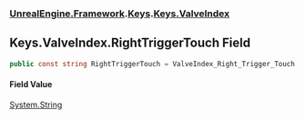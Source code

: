 ### [UnrealEngine.Framework](./UnrealEngine-Framework.md 'UnrealEngine.Framework').[Keys](./Keys.md 'UnrealEngine.Framework.Keys').[Keys.ValveIndex](./Keys-ValveIndex.md 'UnrealEngine.Framework.Keys.ValveIndex')
## Keys.ValveIndex.RightTriggerTouch Field
  
```csharp
public const string RightTriggerTouch = ValveIndex_Right_Trigger_Touch;
```
#### Field Value
[System.String](https://docs.microsoft.com/en-us/dotnet/api/System.String 'System.String')  
